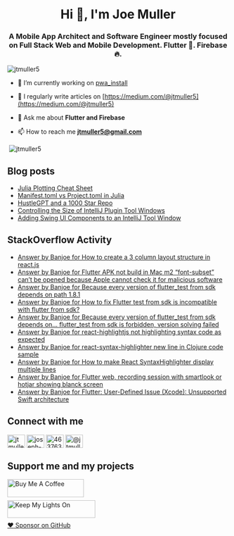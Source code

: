 <h1 align="center">Hi 👋, I'm Joe Muller</h1>
<h3 align="center">A Mobile App Architect and Software Engineer mostly focused on Full Stack Web and Mobile Development. Flutter 💙. Firebase 🔥.</h3>

<p align="left"> <img src="https://komarev.com/ghpvc/?username=jtmuller5&label=Profile%20views&color=0e75b6&style=flat" alt="jtmuller5" /> </p>

- 🔭 I’m currently working on [pwa_install](https://github.com/jtmuller5/pwa_install)

- 📝 I regularly write articles on [https://medium.com/@jtmuller5](https://medium.com/@jtmuller5)

- 💬 Ask me about **Flutter and Firebase**

- 📫 How to reach me **jtmuller5@gmail.com**
<p>&nbsp;<img align="center" src="https://github-readme-stats.vercel.app/api?username=jtmuller5&show_icons=true&locale=en" alt="jtmuller5" /></p>


## Blog posts
<!-- MEDIUM-STORY-LIST:START -->
- [Julia Plotting Cheat Sheet](https://jtmuller5.medium.com/julia-plotting-cheat-sheet-fc67086f8c17?source=rss-832e1120db1f------2)
- [Manifest.toml vs Project.toml in Julia](https://jtmuller5.medium.com/manifest-toml-vs-project-toml-in-julia-21ecbad6f92f?source=rss-832e1120db1f------2)
- [HustleGPT and a 1000 Star Repo](https://jtmuller5.medium.com/hustlegpt-and-a-1000-star-repo-aea7f4b778e3?source=rss-832e1120db1f------2)
- [Controlling the Size of IntelliJ Plugin Tool Windows](https://jtmuller5.medium.com/controlling-the-size-of-intellij-plugin-tool-windows-e9a9083689cd?source=rss-832e1120db1f------2)
- [Adding Swing UI Components to an IntelliJ Tool Window](https://jtmuller5.medium.com/adding-swing-ui-components-to-an-intellij-tool-window-db0462b2d486?source=rss-832e1120db1f------2)
<!-- MEDIUM-STORY-LIST:END -->

## StackOverflow Activity
<!-- STACKOVERFLOW:START -->
- [Answer by Banjoe for How to create a 3 column layout structure in react.js](https://stackoverflow.com/questions/58277981/how-to-create-a-3-column-layout-structure-in-react-js/76625314#76625314)
- [Answer by Banjoe for Flutter APK not build in Mac m2 “font-subset” can’t be opened because Apple cannot check it for malicious software](https://stackoverflow.com/questions/76248189/flutter-apk-not-build-in-mac-m2-font-subset-can-t-be-opened-because-apple-cann/76625034#76625034)
- [Answer by Banjoe for Because every version of flutter_test from sdk depends on path 1.8.1](https://stackoverflow.com/questions/72941308/because-every-version-of-flutter-test-from-sdk-depends-on-path-1-8-1/76623388#76623388)
- [Answer by Banjoe for How to fix Flutter test from sdk is incompatible with flutter from sdk?](https://stackoverflow.com/questions/76622471/how-to-fix-flutter-test-from-sdk-is-incompatible-with-flutter-from-sdk/76623312#76623312)
- [Answer by Banjoe for Because every version of flutter_test from sdk depends on... flutter_test from sdk is forbidden, version solving failed](https://stackoverflow.com/questions/53096839/because-every-version-of-flutter-test-from-sdk-depends-on-flutter-test-from-s/76623267#76623267)
- [Answer by Banjoe for react-highlightjs not highlighting syntax code as expected](https://stackoverflow.com/questions/76445529/react-highlightjs-not-highlighting-syntax-code-as-expected/76607047#76607047)
- [Answer by Banjoe for react-syntax-highlighter new line in Clojure code sample](https://stackoverflow.com/questions/48595337/react-syntax-highlighter-new-line-in-clojure-code-sample/76606966#76606966)
- [Answer by Banjoe for How to make React SyntaxHighlighter display multiple lines](https://stackoverflow.com/questions/69528005/how-to-make-react-syntaxhighlighter-display-multiple-lines/76606934#76606934)
- [Answer by Banjoe for Flutter web, recording session with smartlook or hotjar showing blanck screen](https://stackoverflow.com/questions/73637409/flutter-web-recording-session-with-smartlook-or-hotjar-showing-blanck-screen/76294989#76294989)
- [Answer by Banjoe for Flutter: User-Defined Issue &lpar;Xcode&rpar;: Unsupported Swift architecture](https://stackoverflow.com/questions/74531499/flutter-user-defined-issue-xcode-unsupported-swift-architecture/75722636#75722636)
<!-- STACKOVERFLOW:END -->

## Connect with me
<p align="left">
<a href="https://twitter.com/banjoe__" target="_blank"><img align="center" src="https://raw.githubusercontent.com/rahuldkjain/github-profile-readme-generator/master/src/images/icons/Social/twitter.svg" alt="jtmuller5" height="30" width="40" /></a>
<a href="https://linkedin.com/in/joseph-muller-iii-59671a10a" target="_blank"><img align="center" src="https://raw.githubusercontent.com/rahuldkjain/github-profile-readme-generator/master/src/images/icons/Social/linked-in-alt.svg" alt="joseph-muller-iii-59671a10a" height="30" width="40" /></a>
<a href="https://stackoverflow.com/users/12806961" target="_blank"><img align="center" src="https://raw.githubusercontent.com/rahuldkjain/github-profile-readme-generator/master/src/images/icons/Social/stack-overflow.svg" alt="4637638" height="30" width="40" /></a>
<a href="https://medium.com/@jtmuller5" target="_blank"><img align="center" src="https://raw.githubusercontent.com/rahuldkjain/github-profile-readme-generator/master/src/images/icons/Social/medium.svg" alt="@jtmuller5" height="30" width="40" /></a>
</p>

## Support me and my projects

<a href="https://buymeacoffee.com/mullr" target="_blank"><img align="left" src="https://cdn.buymeacoffee.com/buttons/default-orange.png" alt="Buy Me A Coffee" height="41" width="174"></a>
<br>
<br>

<a href="https://keepmylightson.xyz/support/joemuller" target="_blank"><img align="left" src="https://cdn.jsdelivr.net/gh/jtmuller5/strike/socials/Keep My Lights On BWY.png" alt="Keep My Lights On" height="40" width="200"></a>
<br>
<br>

[:heart: Sponsor on GitHub](https://github.com/sponsors/jtmuller5) 
